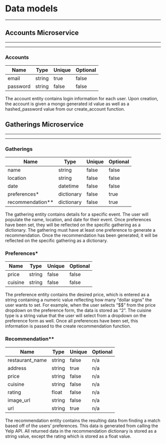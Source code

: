 # Data models

---

## Accounts Microservice

---

---

### Accounts

| Name | Type | Unique | Optional |
| --- | --- | --- | --- |
| email | string | true | false |
| password | string | false | false |

The account entity contains login information for each user. Upon creation, the account is given a mongo generated id value as well as a hashed_password value from our create_account function.

## Gatherings Microservice

---

---

### Gatherings

| Name | Type | Unique | Optional |
| --- | --- | --- | --- |
| name | string | false | false |
| location | string | false | false |
| date | datetime | false | false |
| preferences* | dictionary | false | true |
| recommendation** | dictionary | false | true |

The gathering entity contains details for a specific event. The user will populate the name, location, and date for their event. Once preferences have been set, they will be reflected on the specific gathering as a dictionary. The gathering must have at least one preference to generate a recommendation. Once the recommendation has been generated, it will be reflected on the specific gathering as a dictionary.

### Preferences*

| Name | Type | Unique | Optional |
| --- | --- | --- | --- |
| price | string | false | false |
| cuisine | string | false | false |

The preference entity contains the desired price, which is entered as a string containing a numeric value reflecting how many “dollar signs” the user wants to set. For example, when the user selects “$$” from the price dropdown on the preference form, the data is stored as “2”. The cuisine type is a string value that the user will select from a dropdown on the preference form as well. Once all preferences have been set, this information is passed to the create recommendation function.

### Recommendation**

| Name | Type | Unique | Optional |
| --- | --- | --- | --- |
| restaurant_name | string | false | n/a |
| address | string | true | n/a |
| price | string | false | n/a |
| cuisine | string | false | n/a |
| rating | float | false | n/a |
| image_url | string | false | n/a |
| url | string | true | n/a |

The recommendation entity contains the resulting data from finding a match based off of the users’ preferences. This data is generated from calling the Yelp API. All returned data in the recommendation dictionary is stored as a string value, except the rating which is stored as a float value.
